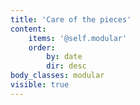 ```yaml
---
title: 'Care of the pieces'
content:
    items: '@self.modular'
    order:
        by: date
        dir: desc
body_classes: modular
visible: true
---
```



